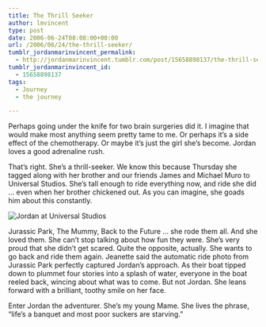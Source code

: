 ```yaml
---
title: The Thrill Seeker
author: lmvincent
type: post
date: 2006-06-24T08:08:00+00:00
url: /2006/06/24/the-thrill-seeker/
tumblr_jordanmarinvincent_permalink:
  - http://jordanmarinvincent.tumblr.com/post/15658898137/the-thrill-seeker
tumblr_jordanmarinvincent_id:
  - 15658898137
tags:
  - Journey
  - the journey

---
```

Perhaps going under the knife for two brain surgeries did it. I imagine that would make most anything seem pretty tame to me. Or perhaps it&rsquo;s a side effect of the chemotherapy. Or maybe it&rsquo;s just the girl she&rsquo;s become. Jordan loves a good adrenaline rush.

That&rsquo;s right. She&rsquo;s a thrill-seeker. We know this because Thursday she tagged along with her brother and our friends James and Michael Muro to Universal Studios. She&rsquo;s tall enough to ride everything now, and ride she did &hellip; even when her brother chickened out. As you can imagine, she goads him about this constantly.

![Jordan at Universal Studios][1] 

Jurassic Park, The Mummy, Back to the Future &hellip; she rode them all. And she loved them. She can&rsquo;t stop talking about how fun they were. She&rsquo;s very proud that she didn&rsquo;t get scared. Quite the opposite, actually. She wants to go back and ride them again. Jeanette said the automatic ride photo from Jurassic Park perfectly captured Jordan&rsquo;s approach. As their boat tipped down to plummet four stories into a splash of water, everyone in the boat reeled back, wincing about what was to come. But not Jordan. She leans forward with a brilliant, toothy smile on her face.

Enter Jordan the adventurer. She&rsquo;s my young Mame. She lives the phrase, &ldquo;life&rsquo;s a banquet and most poor suckers are starving.&rdquo;

<div class="blogger-post-footer">
  <img loading="lazy" width="1" height="1" src="https://blogger.googleusercontent.com/tracker/9039099668816362935-8527716893760594530?l=jordansjourney2.blogspot.com" alt="" />
</div>

 [1]: http://jordanvincent.com/images/2006/06/100_3019_2.jpg